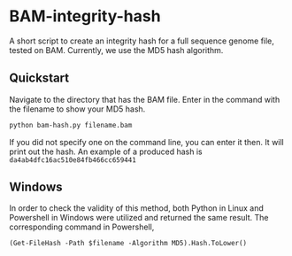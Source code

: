 # BAM-integrity-hash
A short script to create an integrity hash for a full sequence genome file, tested on BAM. Currently, we use the MD5 hash algorithm.

## Quickstart
Navigate to the directory that has the BAM file. Enter in the command with the filename to show your MD5 hash.

```bash
python bam-hash.py filename.bam
```

If you did not specify one on the command line, you can enter it then. It will print out the hash.
An example of a produced hash is `da4ab4dfc16ac510e84fb466cc659441`

## Windows
In order to check the validity of this method, both Python in Linux and Powershell in Windows were utilized and returned the same result.
The corresponding command in Powershell,

```msdos
(Get-FileHash -Path $filename -Algorithm MD5).Hash.ToLower()
```
